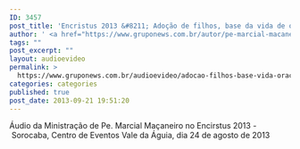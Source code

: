 ```yaml
---
ID: 3457
post_title: 'Encristus 2013 &#8211; Adoção de filhos, base da vida de oração'
author: ' <a href="https://www.gruponews.com.br/autor/pe-marcial-macaneiro" rel="tag">Pe Marcial Maçaneiro</a>'
tags: ""
post_excerpt: ""
layout: audioevideo
permalink: >
  https://www.gruponews.com.br/audioevideo/adocao-filhos-base-vida-oracao
categories: categories
published: true
post_date: 2013-09-21 19:51:20
---
```

Áudio da Ministração de Pe. Marcial Maçaneiro no Encirstus 2013 - Sorocaba, Centro de Eventos Vale da Águia, dia 24 de agosto de 2013